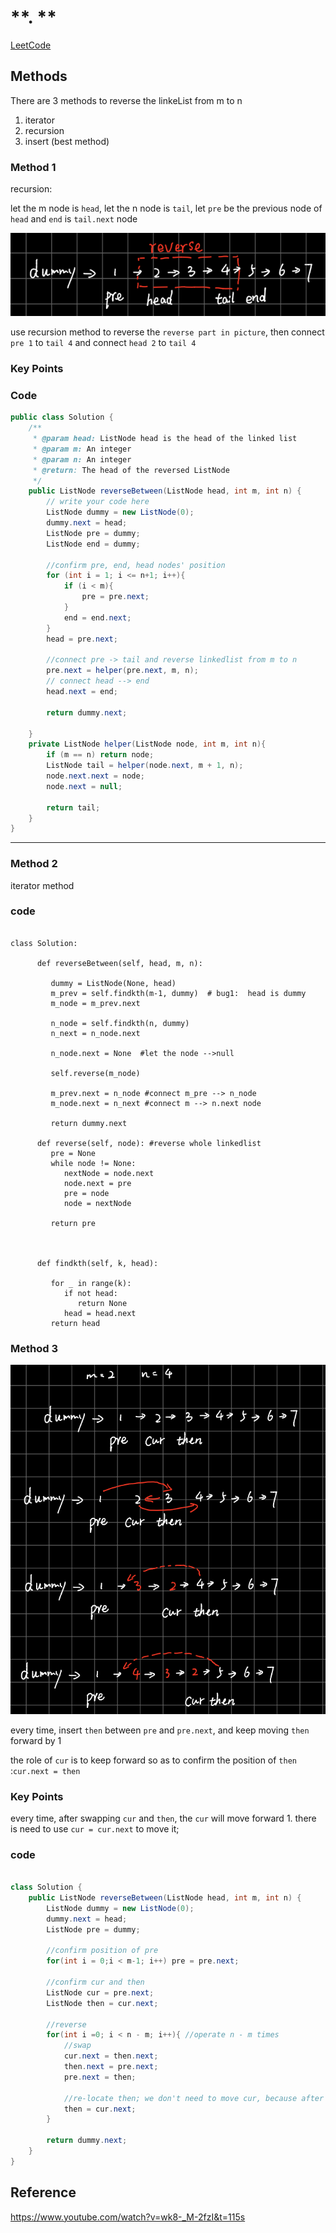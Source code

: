 # **. **

[LeetCode ]()


## Methods
There are 3 methods to reverse the linkeList from m to n
1. iterator 
2. recursion 
3. insert (best method)
### Method 1
recursion:

let the m node is `head`, let the n node is `tail`, let `pre` be the previous node of `head` and `end` is `tail.next` node

![](../../Image/Reverse_Linked_List_II.png)

use recursion method to reverse the `reverse part in picture`, then connect `pre 1` to `tail 4` and connect `head 2` to `tail 4`

### Key Points


### Code
```java
public class Solution {
    /**
     * @param head: ListNode head is the head of the linked list 
     * @param m: An integer
     * @param n: An integer
     * @return: The head of the reversed ListNode
     */
    public ListNode reverseBetween(ListNode head, int m, int n) {
        // write your code here
        ListNode dummy = new ListNode(0);
        dummy.next = head;
        ListNode pre = dummy; 
        ListNode end = dummy;
        
        //confirm pre, end, head nodes' position
        for (int i = 1; i <= n+1; i++){
            if (i < m){
                pre = pre.next;     
            }
            end = end.next; 
        }
        head = pre.next;
        
        //connect pre -> tail and reverse linkedlist from m to n
        pre.next = helper(pre.next, m, n);
        // connect head --> end
        head.next = end;  
        
        return dummy.next;
        
    }
    private ListNode helper(ListNode node, int m, int n){
        if (m == n) return node; 
        ListNode tail = helper(node.next, m + 1, n);
        node.next.next = node;
        node.next = null; 
        
        return tail; 
    }
}

```
---------------
### Method 2
iterator method 





### code

```

class Solution:

      def reverseBetween(self, head, m, n):
         
         dummy = ListNode(None, head)
         m_prev = self.findkth(m-1, dummy)  # bug1:  head is dummy 
         m_node = m_prev.next 
         
         n_node = self.findkth(n, dummy)
         n_next = n_node.next 
         
         n_node.next = None  #let the node -->null
         
         self.reverse(m_node)
         
         m_prev.next = n_node #connect m_pre --> n_node
         m_node.next = n_next #connect m --> n.next node 
         
         return dummy.next  
      
      def reverse(self, node): #reverse whole linkedlist 
         pre = None 
         while node != None:
            nextNode = node.next 
            node.next = pre 
            pre = node 
            node = nextNode
         
         return pre 
            
            
            
      def findkth(self, k, head):
         
         for _ in range(k):
            if not head:
               return None 
            head = head.next 
         return head
```
### Method 3

![](../../Image/Reverse_Linked_List_II_1.png)

every time, insert `then` between `pre` and `pre.next`, and keep moving `then` forward by 1

the role of `cur` is to keep forward so as to confirm the position of `then` :`cur.next = then`

### Key Points

every time, after swapping `cur` and `then`, the `cur` will move forward 1. there is need to use `cur = cur.next` to move it; 

### code

```java

class Solution {
    public ListNode reverseBetween(ListNode head, int m, int n) {
        ListNode dummy = new ListNode(0); 
        dummy.next = head; 
        ListNode pre = dummy;
        
        //confirm position of pre
        for(int i = 0;i < m-1; i++) pre = pre.next; 
        
        //confirm cur and then
        ListNode cur = pre.next;
        ListNode then = cur.next;
        
        //reverse
        for(int i =0; i < n - m; i++){ //operate n - m times
            //swap
            cur.next = then.next;
            then.next = pre.next;
            pre.next = then;
            
            //re-locate then; we don't need to move cur, because after swap, cur has been moved
            then = cur.next;
        }
        
        return dummy.next;
    }
}
```


## Reference
https://www.youtube.com/watch?v=wk8-_M-2fzI&t=115s
